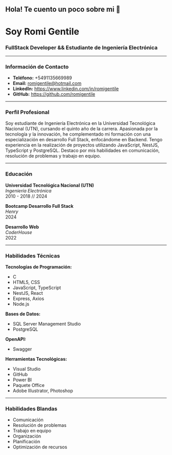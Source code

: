 ## Hola! Te cuento un poco sobre mi 👋

# Soy Romi Gentile

### FullStack Developer && Estudiante de Ingeniería Electrónica

---

### Información de Contacto
- **Teléfono:** +5491135669989
- **Email:** romigentile@hotmail.com
- **LinkedIn:** https://www.linkedin.com/in/romigentile
- **GitHub:** https://github.com/romigentile

---

### Perfil Profesional
Soy estudiante de Ingeniería Electrónica en la Universidad Tecnológica Nacional (UTN), cursando el quinto año de la carrera. Apasionada por la tecnología y la innovación, he complementado mi formación con una especialización en desarrollo Full Stack, enfocándome en Backend. Tengo experiencia en la realización de proyectos utilizando JavaScript, NestJS, TypeScript y PostgreSQL. Destaco por mis habilidades en comunicación, resolución de problemas y trabajo en equipo.

---

### Educación
**Universidad Tecnológica Nacional (UTN)**  
*Ingeniería Electrónica*  
2010 - 2018 // 2024

**Bootcamp Desarrollo Full Stack**  
*Henry*  
2024

**Desarrollo Web**  
*CoderHouse*  
2022

---

### Habilidades Técnicas

**Tecnologías de Programación:**
- C
- HTML5, CSS
- JavaScript, TypeScript
- NestJS, React
- Express, Axios
- Node.js

**Bases de Datos:**
- SQL Server Management Studio
- PostgreSQL

**OpenAPI:**
- Swagger

**Herramientas Tecnológicas:**
- Visual Studio
- GitHub
- Power BI
- Paquete Office
- Adobe Illustrator, Photoshop

---

### Habilidades Blandas
- Comunicación
- Resolución de problemas
- Trabajo en equipo
- Organización
- Planificación
- Optimización de recursos
